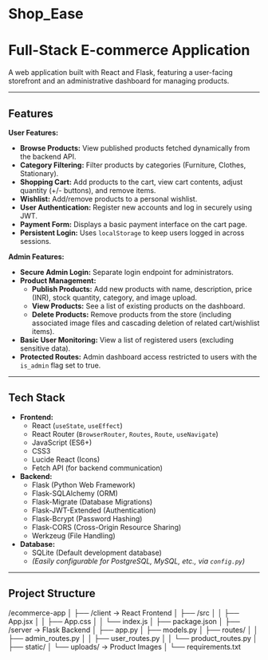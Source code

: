 # Shop_Ease

# Full-Stack E-commerce Application

A web application built with React and Flask, featuring a user-facing storefront and an administrative dashboard for managing products.

---

## Features

**User Features:**

* **Browse Products:** View published products fetched dynamically from the backend API.
* **Category Filtering:** Filter products by categories (Furniture, Clothes, Stationary).
* **Shopping Cart:** Add products to the cart, view cart contents, adjust quantity (+/- buttons), and remove items.
* **Wishlist:** Add/remove products to a personal wishlist.
* **User Authentication:** Register new accounts and log in securely using JWT.
* **Payment Form:** Displays a basic payment interface on the cart page.
* **Persistent Login:** Uses `localStorage` to keep users logged in across sessions.

**Admin Features:**

* **Secure Admin Login:** Separate login endpoint for administrators.
* **Product Management:**
    * **Publish Products:** Add new products with name, description, price (INR), stock quantity, category, and image upload.
    * **View Products:** See a list of existing products on the dashboard.
    * **Delete Products:** Remove products from the store (including associated image files and cascading deletion of related cart/wishlist items).
* **Basic User Monitoring:** View a list of registered users (excluding sensitive data).
* **Protected Routes:** Admin dashboard access restricted to users with the `is_admin` flag set to true.

---

## Tech Stack

* **Frontend:**
    * React (`useState`, `useEffect`)
    * React Router (`BrowserRouter`, `Routes`, `Route`, `useNavigate`)
    * JavaScript (ES6+)
    * CSS3
    * Lucide React (Icons)
    * Fetch API (for backend communication)
* **Backend:**
    * Flask (Python Web Framework)
    * Flask-SQLAlchemy (ORM)
    * Flask-Migrate (Database Migrations)
    * Flask-JWT-Extended (Authentication)
    * Flask-Bcrypt (Password Hashing)
    * Flask-CORS (Cross-Origin Resource Sharing)
    * Werkzeug (File Handling)
* **Database:**
    * SQLite (Default development database)
    * *(Easily configurable for PostgreSQL, MySQL, etc., via `config.py`)*

---

## Project Structure

/ecommerce-app
│
├── /client               → React Frontend
│   ├── /src
│   │   ├── App.jsx
│   │   ├── App.css
│   │   └── index.js
│   ├── package.json
│
├── /server               → Flask Backend
│   ├── app.py
│   ├── models.py
│   ├── routes/
│   │   ├── admin_routes.py
│   │   ├── user_routes.py
│   │   └── product_routes.py
│   ├── static/
│   └── uploads/          → Product Images
│
└── requirements.txt
